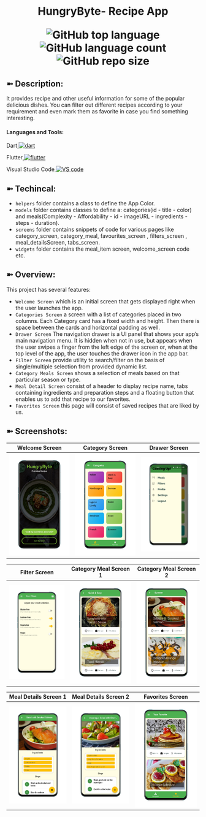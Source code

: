 <h1 align="center">HungryByte- Recipe App

![GitHub top language](https://img.shields.io/github/languages/top/JayM2510/HungryByte?color=success&label=Dart)
![GitHub language count](https://img.shields.io/github/languages/count/JayM2510/HungryByte?color=success&label=Languages)
![GitHub repo size](https://img.shields.io/github/repo-size/JayM2510/HungryByte?color=success&label=Repo%20Size)
</h1>


## ➼ Description:
It provides recipe and other useful information for some of the popular delicious dishes. You can filter out different recipes according to your requirement and even mark them as favorite in case you find something interesting.

<h4 align="left">Languages and Tools:</h4>
 <p>Dart<a href="https://dart.dev" target="_blank" rel="noreferrer"> <img src="https://www.vectorlogo.zone/logos/dartlang/dartlang-icon.svg" alt="dart" width="20" height="20"/> </a></p>
 <p>Flutter<a href="https://flutter.dev" target="_blank" rel="noreferrer"> <img src="https://www.vectorlogo.zone/logos/flutterio/flutterio-icon.svg" alt="flutter" width="20" height="20"/> </a></p>
<p>Visual Studio Code<a href="https://code.visualstudio.com/" target="_blank" rel="noreferrer"> <img src="https://www.vectorlogo.zone/logos/visualstudio_code/visualstudio_code-icon.svg" alt="VS code" width="20" height="20"/> </a></p>


## ➼ Techincal:
- `helpers` folder contains a class to define the App Color.
- `models` folder contains classes to define a: categories(id - title - color) and meals(Complexity - Affordability - id - imageURL - ingredients - steps - duration).
- `screens` folder contains snippets of code for various pages like category_screen, category_meal, favourites_screen , filters_screen , meal_detailsScreen, tabs_screen.
- `widgets` folder contains the meal_item screen, welcome_screen code etc.

## ➼ Overview:
This project has several features:

- `Welcome Screen` which is an initial screen that gets displayed right when the user launches the app.
- `Categories Screen` a screen with a list of categories placed in two columns. Each Category card has a fixed width and height. Then there is space between the cards and horizontal padding as well.
- `Drawer Screen` The navigation drawer is a UI panel that shows your app’s main navigation menu. It is hidden when not in use, but appears when the user swipes a finger from the left edge of the screen or, when at the top level of the app, the user touches the drawer icon in the app bar.
- `Filter Screen` provide utility to search/filter on the basis of single/multiple selection from provided dynamic list.
- `Category Meals Screen` shows a selection of meals based on that particular season or type.
- `Meal Detail Screen` consist of a header to display recipe name, tabs containing ingredients and preparation steps and a floating button that enables us to add that recipe to our favorites.
- `Favorites Screen` this page will consist of saved recipes that are liked by us.

## ➼ Screenshots:


|             Welcome Screen               |                Category Screen            |               Drawer Screen               | 
| :--------------------------------:       | :---------------------------------------: | :---------------------------------------: |
|  ![](assets/images/Welcome_screen.PNG)   | ![](assets/images/categories_screen.PNG)  | ![](assets/images/drawer_screen.PNG)      |


|                Filter Screen             |             Category Meal Screen 1        |          Category Meal Screen 2           | 
| :--------------------------------:       | :---------------------------------------: | :---------------------------------------: |
|  ![](assets/images/fliters_screen.PNG)   |     ![](assets/images/meal_item1.PNG)     |    ![](assets/images/meal_item2.PNG)      |


|            Meal Details Screen 1         |             Meal Details Screen 2         |              Favorites Screen             | 
| :--------------------------------:       | :---------------------------------------: | :---------------------------------------: |
|  ![](assets/images/meal_detail1.PNG)     |      ![](assets/images/meal_detail2.PNG)  |  ![](assets/images/favourites_screen.PNG) |
